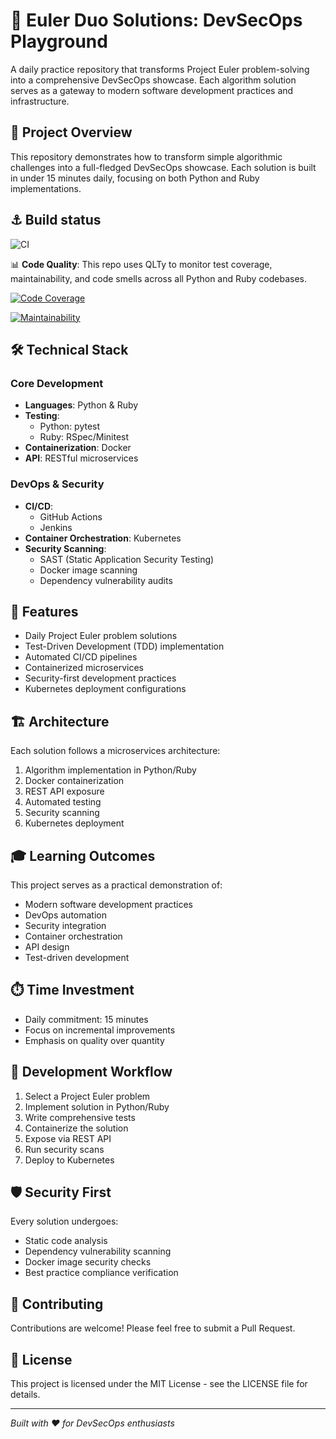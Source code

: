 # 🧠 Euler Duo Solutions: DevSecOps Playground

A daily practice repository that transforms Project Euler problem-solving into a comprehensive DevSecOps showcase. Each algorithm solution serves as a gateway to modern software development practices and infrastructure.

## 🎯 Project Overview

This repository demonstrates how to transform simple algorithmic challenges into a full-fledged DevSecOps showcase. Each solution is built in under 15 minutes daily, focusing on both Python and Ruby implementations.

## ⚓ Build status

![CI](https://github.com/Little-mighty-developer/euler-duo-solutions/actions/workflows/ci.yml/badge.svg)

📊 **Code Quality**: This repo uses QLTy to monitor test coverage, maintainability, and code smells across all Python and Ruby codebases.

[![Code Coverage](https://qlty.sh/badges/f731e74f-efe1-4175-bf11-c241b51ca9d3/test_coverage.svg)](https://qlty.sh/gh/Little-mighty-developer/projects/euler-duo-solutions)

[![Maintainability](https://qlty.sh/badges/f731e74f-efe1-4175-bf11-c241b51ca9d3/maintainability.svg)](https://qlty.sh/gh/Little-mighty-developer/projects/euler-duo-solutions)

## 🛠️ Technical Stack

### Core Development
- **Languages**: Python & Ruby
- **Testing**: 
  - Python: pytest
  - Ruby: RSpec/Minitest
- **Containerization**: Docker
- **API**: RESTful microservices

### DevOps & Security
- **CI/CD**: 
  - GitHub Actions
  - Jenkins
- **Container Orchestration**: Kubernetes
- **Security Scanning**:
  - SAST (Static Application Security Testing)
  - Docker image scanning
  - Dependency vulnerability audits

## 🚀 Features

- Daily Project Euler problem solutions
- Test-Driven Development (TDD) implementation
- Automated CI/CD pipelines
- Containerized microservices
- Security-first development practices
- Kubernetes deployment configurations

## 🏗️ Architecture

Each solution follows a microservices architecture:
1. Algorithm implementation in Python/Ruby
2. Docker containerization
3. REST API exposure
4. Automated testing
5. Security scanning
6. Kubernetes deployment

## 🎓 Learning Outcomes

This project serves as a practical demonstration of:
- Modern software development practices
- DevOps automation
- Security integration
- Container orchestration
- API design
- Test-driven development

## ⏱️ Time Investment

- Daily commitment: 15 minutes
- Focus on incremental improvements
- Emphasis on quality over quantity

## 🔄 Development Workflow

1. Select a Project Euler problem
2. Implement solution in Python/Ruby
3. Write comprehensive tests
4. Containerize the solution
5. Expose via REST API
6. Run security scans
7. Deploy to Kubernetes

## 🛡️ Security First

Every solution undergoes:
- Static code analysis
- Dependency vulnerability scanning
- Docker image security checks
- Best practice compliance verification

## 🤝 Contributing

Contributions are welcome! Please feel free to submit a Pull Request.

## 📝 License

This project is licensed under the MIT License - see the LICENSE file for details.

---
*Built with ❤️ for DevSecOps enthusiasts*
